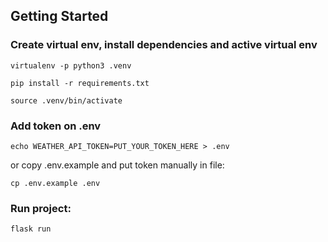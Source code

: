 ## Getting Started

### Create virtual env, install dependencies and active virtual env


```
virtualenv -p python3 .venv
```
```
pip install -r requirements.txt
```
```
source .venv/bin/activate
```

### Add token on .env

```
echo WEATHER_API_TOKEN=PUT_YOUR_TOKEN_HERE > .env
```

or copy .env.example and put token manually in file:
```
cp .env.example .env
```

### Run project:
```
flask run
```